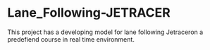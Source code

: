 # Lane_Following-JETRACER
This project has a developing model for lane following Jetraceron a predefiend course in real time environment.
